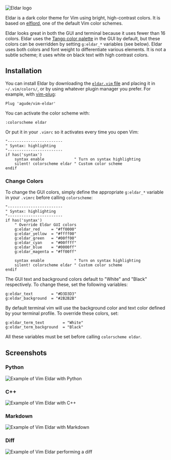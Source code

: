 ![Eldar logo](https://raw.githubusercontent.com/agude/vim-eldar/image_rehost/images/eldar_logo.svg.png?raw=true "Eldar logo")

Eldar is a dark color theme for Vim using bright, high-contrast colors. It is
based on [elflord][elcs], one of the default Vim color schemes.

[elcs]: https://github.com/vim/vim/blob/master/runtime/colors/elflord.vim

Eldar looks great in both the GUI and terminal because it uses fewer than 16
colors. Eldar uses the [Tango color palette][tango] in the GUI by default, but
these colors can be overridden by setting `g:eldar_*` variables (see below).
Eldar uses both colors and font weight to differentiate various elements. It
is not a subtle scheme; it uses white on black text with high contrast colors.

[tango]: http://tango.freedesktop.org/Tango_Icon_Theme_Guidelines#Color_Palette

## Installation

You can install Eldar by downloading the [`eldar.vim` file][file] and placing
it in `~/.vim/colors/`, or by using whatever plugin manager you prefer. For
example, with [vim-plug][plug]:

[file]: /colors/eldar.vim
[plug]: https://github.com/junegunn/vim-plug

```vim
Plug 'agude/vim-eldar'
```

You can activate the color scheme with:

```vim
:colorscheme eldar
```

Or put it in your `.vimrc` so it activates every time you open Vim:

```vim
"------------------------
" Syntax: highlighting
"------------------------
if has('syntax')
    syntax enable             " Turn on syntax highlighting
    silent! colorscheme eldar " Custom color scheme
endif
```

### Change Colors

To change the GUI colors, simply define the appropriate `g:eldar_*` variable
in your `.vimrc` before calling `colorscheme`:

```vim
"------------------------
" Syntax: highlighting
"------------------------
if has('syntax')
    " Override Eldar GUI colors
    g:eldar_red     = "#ff0000"
    g:eldar_yellow  = "#ffff00"
    g:eldar_green   = "#00ff00"
    g:eldar_cyan    = "#00ffff"
    g:eldar_blue    = "#0000ff"
    g:eldar_magenta = "#ff00ff"

    syntax enable             " Turn on syntax highlighting
    silent! colorscheme eldar " Custom color scheme
endif
```
The GUI text and background colors default to "White" and "Black"
respectively. To change these, set the following variables:

```vim
g:eldar_text        = "#D3D3D3"
g:eldar_background  = "#2B2B2B"
```

By default terminal vim will use the background color and text color defined
by your terminal profile. To override these colors, set:

```vim
g:eldar_term_text        = "White"
g:eldar_term_background  = "Black"
```

All these variables must be set before calling `colorscheme eldar`.

## Screenshots

### Python

![Example of Vim Eldar with Python](https://raw.githubusercontent.com/agude/vim-eldar/image_rehost/images/eldar_python.png?raw=true "Example of Vim Eldar with Python")

### C++

![Example of Vim Eldar with C++](https://raw.githubusercontent.com/agude/vim-eldar/image_rehost/images/eldar_cpp.png?raw=true "Example of Vim Eldar with C++")

### Markdown

![Example of Vim Eldar with Markdown](https://raw.githubusercontent.com/agude/vim-eldar/image_rehost/images/eldar_markdown.png?raw=true "Example of Vim Eldar with Markdown")

### Diff

![Example of Vim Eldar performing a diff](https://raw.githubusercontent.com/agude/vim-eldar/image_rehost/images/eldar_diff.png?raw=true "Example of Vim Eldar performing a diff")

